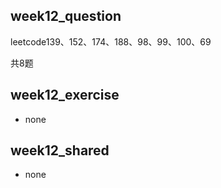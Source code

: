 ## week12_question

leetcode139、152、174、188、98、99、100、69

共8题

## week12_exercise

- none

## week12_shared

- none